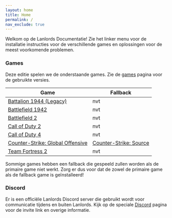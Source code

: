 ```yaml
---
layout: home
title: Home
permalink: /
nav_exclude: true
---
```


Welkom op de Lanlords Documentatie! Zie het linker menu voor de installatie
instructies voor de verschillende games en oplossingen voor de meest
voorkomende problemen.

### Games

Deze editie spelen we de onderstaande games. Zie de [games](/games) pagina
voor de gebruikte versies.

| Game                                               | Fallback     |
|----------------------------------------------------|--------------|
| [Battalion 1944 (Legacy)](games/bt1944)            | nvt          |
| [Battlefield 1942](games/bf1942)                   | nvt          |
| [Battlefield 2](games/bf2)                         | nvt          |
| [Call of Duty 2](games/cod2)                       | nvt          |
| [Call of Duty 4](games/cod4)                       | nvt          |
| [Counter-Strike: Global Offensive](games/csgo)     | [Counter-Strike: Source](games/css)  |
| [Team Fortress 2](games/tf2)                       | nvt          |

Sommige games hebben een fallback die gespeeld zullen worden als de primaire
game niet werkt. Zorg er dus voor dat de zowel de primaire game als de fallback
game is geïnstalleerd!

### Discord

Er is een officiële Lanlords Discord server die gebruikt wordt voor communicatie
tijdens en buiten Lanlords. Kijk op de speciale [Discord](https://discord.lanlords.nl)
pagina voor de invite link en overige informatie.
